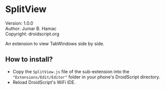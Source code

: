 # SplitView

Version: 1.0.0<br>
Author: Jumar B. Hamac<br>
Copyright: droidscript.org

An extension to view TabWindows side by side.

## How to install?

- Copy the `SplitView.js` file of the sub-extension into the `"Extensions/Edit/Editor"` folder in your phone's DroidScript directory.
- Reload DroidScript's WiFi IDE.